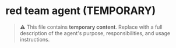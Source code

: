# red team agent (TEMPORARY)

> ⚠️ This file contains **temporary content**.
> Replace with a full description of the agent's purpose, responsibilities, and usage instructions.
